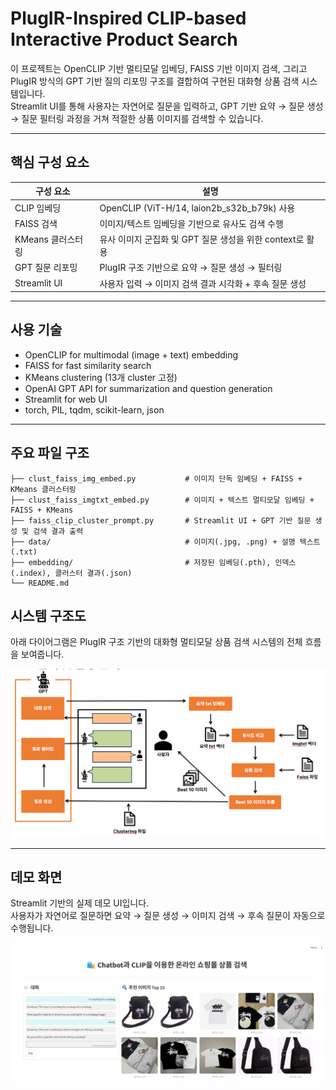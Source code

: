 # PlugIR-Inspired CLIP-based Interactive Product Search

이 프로젝트는 OpenCLIP 기반 멀티모달 임베딩, FAISS 기반 이미지 검색, 그리고 PlugIR 방식의 GPT 기반 질의 리포밍 구조를 결합하여 구현된 대화형 상품 검색 시스템입니다.  
Streamlit UI를 통해 사용자는 자연어로 질문을 입력하고, GPT 기반 요약 → 질문 생성 → 질문 필터링 과정을 거쳐 적절한 상품 이미지를 검색할 수 있습니다.

---

## 핵심 구성 요소

| 구성 요소            | 설명 |
|---------------------|------|
| CLIP 임베딩         | OpenCLIP (ViT-H/14, laion2b_s32b_b79k) 사용 |
| FAISS 검색          | 이미지/텍스트 임베딩을 기반으로 유사도 검색 수행 |
| KMeans 클러스터링   | 유사 이미지 군집화 및 GPT 질문 생성을 위한 context로 활용 |
| GPT 질문 리포밍     | PlugIR 구조 기반으로 요약 → 질문 생성 → 필터링 |
| Streamlit UI        | 사용자 입력 → 이미지 검색 결과 시각화 + 후속 질문 생성 |

---

## 사용 기술

- OpenCLIP for multimodal (image + text) embedding
- FAISS for fast similarity search
- KMeans clustering (13개 cluster 고정)
- OpenAI GPT API for summarization and question generation
- Streamlit for web UI
- torch, PIL, tqdm, scikit-learn, json

---

## 주요 파일 구조

```
├── clust_faiss_img_embed.py           # 이미지 단독 임베딩 + FAISS + KMeans 클러스터링
├── clust_faiss_imgtxt_embed.py        # 이미지 + 텍스트 멀티모달 임베딩 + FAISS + KMeans
├── faiss_clip_cluster_prompt.py       # Streamlit UI + GPT 기반 질문 생성 및 검색 결과 출력
├── data/                              # 이미지(.jpg, .png) + 설명 텍스트(.txt)
├── embedding/                         # 저장된 임베딩(.pth), 인덱스(.index), 클러스터 결과(.json)
└── README.md
```
## 시스템 구조도

아래 다이어그램은 PlugIR 구조 기반의 대화형 멀티모달 상품 검색 시스템의 전체 흐름을 보여줍니다.

![시스템 구조도](System_Architecture_image.png)

---

## 데모 화면

Streamlit 기반의 실제 데모 UI입니다.  
사용자가 자연어로 질문하면 요약 → 질문 생성 → 이미지 검색 → 후속 질문이 자동으로 수행됩니다.

![데모 화면](demo_image.png)

